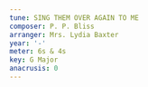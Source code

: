 ```yaml
---
tune: SING THEM OVER AGAIN TO ME
composer: P. P. Bliss
arranger: Mrs. Lydia Baxter
year: '-'
meter: 6s & 4s
key: G Major
anacrusis: 0
---
```

